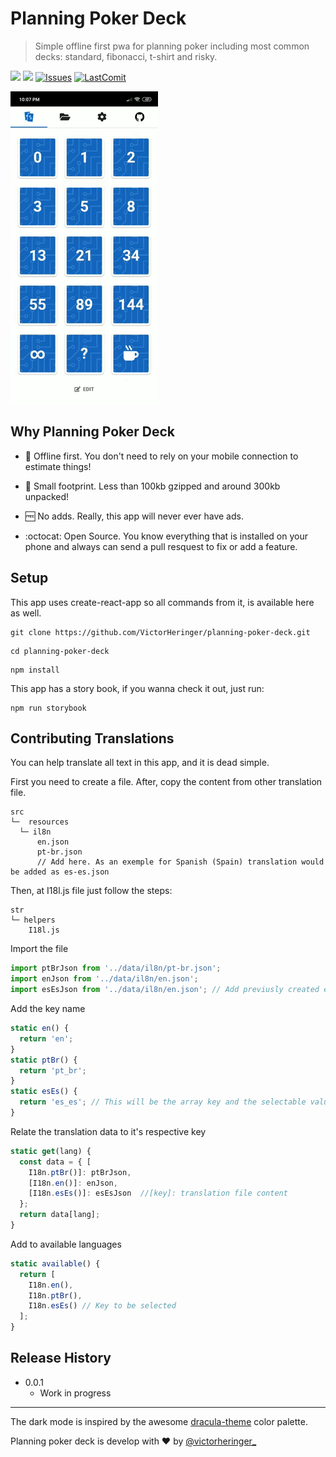 # Planning Poker Deck
> Simple offline first pwa for planning poker including most common decks: standard, fibonacci, t-shirt and risky.

[![](https://img.shields.io/website-up-down-green-red/https/shields.io.svg?label=play+now)](https://planning-poker.victorheringer.com.br/)
[![](https://img.shields.io/github/license/mashape/apistatus.svg)](https://github.com/VictorHeringer/planning-poker-deck/blob/master/LICENSE)
[![Issues](https://img.shields.io/github/issues/VictorHeringer/planning-poker-deck.svg)](https://github.com/VictorHeringer/planning-poker-deck/issues)
[![LastComit](https://img.shields.io/github/last-commit/google/skia.svg)](https://github.com/VictorHeringer/planning-poker-deck)

![Example](example.gif)

## Why Planning Poker Deck

- 📴 Offline first. You don't need to rely on your mobile connection to estimate things!

- 💾 Small footprint. Less than 100kb gzipped and around 300kb unpacked!

- 🆓 No adds. Really, this app will never ever have ads.

- :octocat: Open Source. You know everything that is installed on your phone and always can send a pull resquest to fix or add a feature.

## Setup
This app uses create-react-app so all commands from it, is available here as well.
```
git clone https://github.com/VictorHeringer/planning-poker-deck.git
```
```
cd planning-poker-deck
```
```
npm install
```

This app has a story book, if you wanna check it out, just run:

```
npm run storybook
```
## Contributing Translations

You can help translate all text in this app, and it is dead simple.

First you need to create a file. After, copy the content from other translation file.
```
src
└─  resources
  └─ il8n
      en.json
      pt-br.json
      // Add here. As an exemple for Spanish (Spain) translation would be added as es-es.json
```

Then, at I18l.js file just follow the steps:

```
str
└─ helpers
    I18l.js
```

Import the file

```js
import ptBrJson from '../data/il8n/pt-br.json';
import enJson from '../data/il8n/en.json';
import esEsJson from '../data/il8n/en.json'; // Add previusly created es-es.json
```

Add the key name

```js
static en() {
  return 'en';
}
static ptBr() {
  return 'pt_br';
}
static esEs() {
  return 'es_es'; // This will be the array key and the selectable value at configuration
}
```

Relate the translation data to it's respective key

```js
static get(lang) {
  const data = { [
    I18n.ptBr()]: ptBrJson, 
    [I18n.en()]: enJson,
    [I18n.esEs()]: esEsJson  //[key]: translation file content
  };
  return data[lang];
}
```

Add to available languages

```js
static available() {
  return [
    I18n.en(), 
    I18n.ptBr(),
    I18n.esEs() // Key to be selected
  ];
}
```

## Release History
* 0.0.1
  * Work in progress

---
The dark mode is inspired by the awesome [dracula-theme](https://github.com/dracula/dracula-theme) color palette.

Planning poker deck is develop with :hearts: by [@victorheringer_](https://twitter.com/VictorHeringer_)
